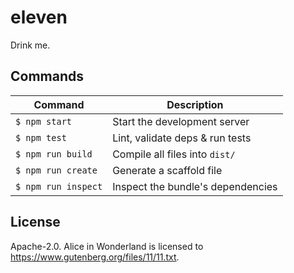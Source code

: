 # eleven
Drink me.

## Commands
Command                | Description                                      |
-----------------------|--------------------------------------------------|
`$ npm start`          | Start the development server
`$ npm test`           | Lint, validate deps & run tests
`$ npm run build`      | Compile all files into `dist/`
`$ npm run create`     | Generate a scaffold file
`$ npm run inspect`    | Inspect the bundle's dependencies

## License
Apache-2.0. Alice in Wonderland is licensed to
https://www.gutenberg.org/files/11/11.txt.
